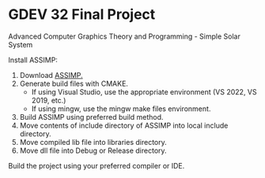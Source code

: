 # GDEV 32 Final Project
 Advanced Computer Graphics Theory and Programming - Simple Solar System

Install ASSIMP:  
1. Download [ASSIMP.](https://github.com/assimp/assimp/releases)
2. Generate build files with CMAKE.
   - If using Visual Studio, use the appropriate environment (VS 2022, VS 2019, etc.)
   - If using mingw, use the mingw make files environment.
3. Build ASSIMP using preferred build method.
4. Move contents of include directory of ASSIMP into local include directory.
5. Move compiled lib file into libraries directory.
6. Move dll file into Debug or Release directory.


Build the project using your preferred compiler or IDE.
